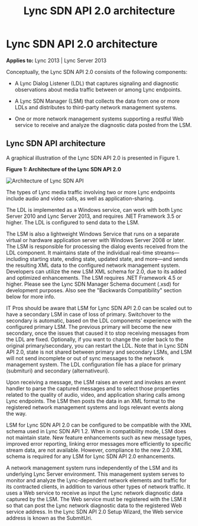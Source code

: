 ﻿---
title: Lync SDN API 2.0 architecture
TOCTitle: Lync SDN API 2.0 architecture
ms:assetid: 60424a91-49db-4aed-9570-07eb94a4b5f7
ms:mtpsurl: https://msdn.microsoft.com/library/Dn439293(v=office.15)
ms:contentKeyID: 57261029
ms.date: 07/24/2014
mtps_version: v=office.15
---

# Lync SDN API 2.0 architecture

**Applies to:** Lync 2013 | Lync Server 2013

Conceptually, the Lync SDN API 2.0 consists of the following components:

- A Lync Dialog Listener (LDL) that captures signaling and diagnostic observations about media traffic between or among Lync endpoints.

- A Lync SDN Manager (LSM) that collects the data from one or more LDLs and distributes to third-party network management systems.

- One or more network management systems supporting a restful Web service to receive and analyze the diagnostic data posted from the LSM.

## Lync SDN API architecture

A graphical illustration of the Lync SDN API 2.0 is presented in Figure 1.

**Figure 1: Architecture of the Lync SDN API 2.0**

![Architecture of Lync SDN API](images/Dn439293.architecture_lync_sdn_api(Office.15).png "Architecture of Lync SDN API")

The types of Lync media traffic involving two or more Lync endpoints include audio and video calls, as well as application-sharing.

The LDL is implemented as a Windows service, can work with both Lync Server 2010 and Lync Server 2013, and requires .NET Framework 3.5 or higher. The LDL is configured to send data to the LSM.

The LSM is also a lightweight Windows Service that runs on a separate virtual or hardware application server with Windows Server 2008 or later. The LSM is responsible for processing the dialog events received from the LDL component. It maintains state of the individual real-time streams—including starting state, ending state, updated state, and more—and sends the resulting XML data to the configured network management system. Developers can utilize the new LSM XML schema for 2.0, due to its added and optimized enhancements. The LSM requires .NET Framework 4.5 or higher. Please see the Lync SDN Manager Schema document (.xsd) for development purposes. Also see the "Backwards Compatibility" section below for more info.

IT Pros should be aware that LSM for Lync SDN API 2.0 can be scaled out to have a secondary LSM in case of loss of primary. Switchover to the secondary is automatic, based on the LDL components’ experience with the configured primary LSM. The previous primary will become the new secondary, once the issues that caused it to stop receiving messages from the LDL are fixed. Optionally, if you want to change the order back to the original primary/secondary, you can restart the LDL. Note that in Lync SDN API 2.0, state is not shared between primary and secondary LSMs, and LSM will not send incomplete or out of sync messages to the network management system. The LDL configuration file has a place for primary (submituri) and secondary (alternativeuri).

Upon receiving a message, the LSM raises an event and invokes an event handler to parse the captured messages and to select those properties related to the quality of audio, video, and application sharing calls among Lync endpoints. The LSM then posts the data in an XML format to the registered network management systems and logs relevant events along the way.

LSM for Lync SDN API 2.0 can be configured to be compatible with the XML schema used in Lync SDN API 1.2. When in compatibility mode, LSM does not maintain state. New feature enhancements such as new message types, improved error reporting, linking error messages more efficiently to specific stream data, are not available. However, compliance to the new 2.0 XML schema is required for any LSM for Lync SDN API 2.0 enhancements.

A network management system runs independently of the LSM and its underlying Lync Server environment. This management system serves to monitor and analyze the Lync-dependent network elements and traffic for its contracted clients, in addition to various other types of network traffic. It uses a Web service to receive as input the Lync network diagnostic data captured by the LSM. The Web service must be registered with the LSM it so that can post the Lync network diagnostic data to the registered Web service address. In the Lync SDN API 2.0 Setup Wizard, the Web service address is known as the SubmitUri.

